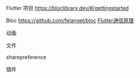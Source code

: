Flutter 项目
https://bloclibrary.dev/#/gettingstarted

Bloc
https://github.com/felangel/bloc
[Flutter通信原理](https://www.jianshu.com/p/b1eb0ef3e7a9)


动画

文件

sharepreference

插件
